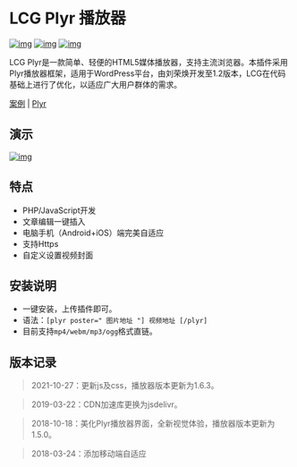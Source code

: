 # LCG Plyr 播放器 
[![img](https://img.shields.io/badge/LCG-Lion--R-blue.svg)](https://github.com/lion-r "LCG") [![img](https://img.shields.io/badge/Louie-Cssplus-brightgreen.svg)](https://github.com/louie-senpai "Louie") [![img](https://img.shields.io/badge/%E4%BA%91%E7%82%B9%E6%92%AD-Oneindex-orange.svg)](https://github.com/donwa/oneindex "Oneindex")

LCG Plyr是一款简单、轻便的HTML5媒体播放器，支持主流浏览器。本插件采用Plyr播放器框架，适用于WordPress平台，由刘荣焕开发至1.2版本，LCG在代码基础上进行了优化，以适应广大用户群体的需求。

 [案例](https://www.lion-r.com/downhill/ "LCG-plyr") | [Plyr](https://github.com/sampotts/plyr "Plyr")

## 演示

[![img](https://camo.githubusercontent.com/85c414a82d38ed8570c1411b279c0be870b3a7cc/68747470733a2f2f63646e2e706c79722e696f2f7374617469632f64656d6f2f73637265656e73686f742e706e673f763d33 "Plyr-Demo")](https://github.com/lion-r/plyr "Plyr-Deom")


## 特点

* PHP/JavaScript开发
* 文章编辑一键插入
* 电脑手机（Android+iOS）端完美自适应
* 支持Https
* 自定义设置视频封面

## 安装说明

* 一键安装，上传插件即可。
* 语法：<code>[plyr poster=" 图片地址 "] 视频地址 [/plyr]</code>
* 目前支持<code>mp4/webm/mp3/ogg</code>格式直链。

## 版本记录

> 2021-10-27：更新js及css，播放器版本更新为1.6.3。

> 2019-03-22：CDN加速库更换为jsdelivr。

> 2018-10-18：美化Plyr播放器界面，全新视觉体验，播放器版本更新为1.5.0。

> 2018-03-24：添加移动端自适应
